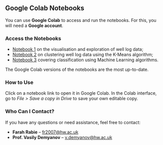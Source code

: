 ## Google Colab Notebooks

You can use **Google Colab** to access and run the notebooks. For this, you will need a **Google account**.

### Access the Notebooks

- [Notebook 1](https://colab.research.google.com/drive/1hmBqXKjBpnfH3wIN5t80Zw0RXz98fRk9?usp=sharing) on the visualisation and exploration of well log data;
- [Notebook 2](https://colab.research.google.com/drive/1XBw8szzPbncOdTNxsRJgoHswk_BOnDz_?usp=sharing) on clustering well log data using the K-Means algorithm; 
- [Notebook 3](https://colab.research.google.com/drive/1-9Az597WtJgnU_5o0FHbbc41u3TtABs0?usp=sharing) covering classification using Machine Learning algorithms.

The Google Colab versions of the notebooks are the most up-to-date.

### How to Use

Click on a notebook link to open it in Google Colab. In the Colab interface, go to *File > Save a copy in Drive* to save your own editable copy.

### Who Can I Contact?

If you have any questions or need assistance, feel free to contact:

- **Farah Rabie** – [fr2007@hw.ac.uk](mailto:fr2007@hw.ac.uk)  
- **Prof. Vasily Demyanov** – [v.demyanov@hw.ac.uk](mailto:v.demyanov@hw.ac.uk)

